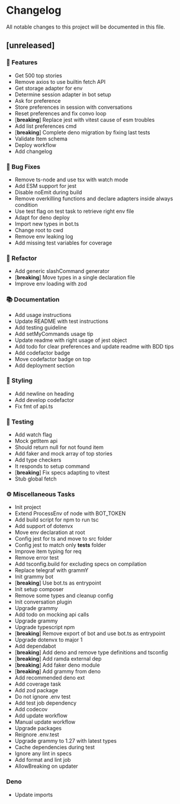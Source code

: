 # Changelog

All notable changes to this project will be documented in this file.

## [unreleased]

### 🚀 Features

- Get 500 top stories
- Remove axios to use builtin fetch API
- Get storage adapter for env
- Determine session adapter in bot setup
- Ask for preference
- Store preferences in session with conversations
- Reset preferences and fix convo loop
- [**breaking**] Replace jest with vitest cause of esm troubles
- Add list preferences cmd
- [**breaking**] Complete deno migration by fixing last tests
- Validate Item schema
- Deploy workflow
- Add changelog

### 🐛 Bug Fixes

- Remove ts-node and use tsx with watch mode
- Add ESM support for jest
- Disable noEmit during build
- Remove overkilling functions and declare adapters inside always condition
- Use test flag on test task to retrieve right env file
- Adapt for deno deploy
- Import new types in bot.ts
- Change root to cwd
- Remove env leaking log
- Add missing test variables for coverage

### 🚜 Refactor

- Add generic slashCommand generator
- [**breaking**] Move types in a single declaration file
- Improve env loading with zod

### 📚 Documentation

- Add usage instructions
- Update README with test instructions
- Add testing guideline
- Add setMyCommands usage tip
- Update readme with right usage of jest object
- Add todo for clear preferences and update readme with BDD tips
- Add codefactor badge
- Move codefactor badge on top
- Add deployment section

### 🎨 Styling

- Add newline on heading
- Add develop codefactor
- Fix fmt of api.ts

### 🧪 Testing

- Add watch flag
- Mock getItem api
- Should return null for not found item
- Add faker and mock array of top stories
- Add type checkers
- It responds to setup command
- [**breaking**] Fix specs adapting to vitest
- Stub global fetch

### ⚙️ Miscellaneous Tasks

- Init project
- Extend ProcessEnv of node with BOT_TOKEN
- Add build script for npm to run tsc
- Add support of dotenvx
- Move env declaration at root
- Config jest for ts and move to src folder
- Config jest to match only __tests__ folder
- Improve item typing for req
- Remove error test
- Add tsconfig.build for excluding specs on compilation
- Replace telegraf with grammY
- Init grammy bot
- [**breaking**] Use bot.ts as entrypoint
- Init setup composer
- Remove some types and cleanup config
- Init conversation plugin
- Upgrade grammy
- Add todo on mocking api calls
- Upgrade grammy
- Upgrade typescript npm
- [**breaking**] Remove export of bot and use bot.ts as entrypoint
- Upgrade dotenvx to major 1
- Add dependabot
- [**breaking**] Add deno and remove type definitions and tsconfig
- [**breaking**] Add ramda external dep
- [**breaking**] Add faker deno module
- [**breaking**] Add grammy from deno
- Add recommended deno ext
- Add coverage task
- Add zod package
- Do not ignore .env test
- Add test job dependency
- Add codecov
- Add update workflow
- Manual update workflow
- Upgrade packages
- Reignore .env.test
- Upgrade grammy to 1.27 with latest types
- Cache dependencies during test
- Ignore any lint in specs
- Add format and lint job
- AllowBreaking on updater

### Deno

- Update imports

<!-- generated by git-cliff -->
